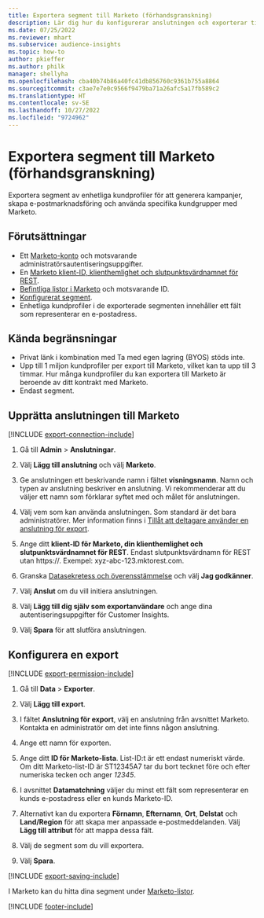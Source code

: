 ```yaml
---
title: Exportera segment till Marketo (förhandsgranskning)
description: Lär dig hur du konfigurerar anslutningen och exporterar till Marketo.
ms.date: 07/25/2022
ms.reviewer: mhart
ms.subservice: audience-insights
ms.topic: how-to
author: pkieffer
ms.author: philk
manager: shellyha
ms.openlocfilehash: cba40b74b86a40fc41db856760c9361b755a8864
ms.sourcegitcommit: c3ae7e7e0c9566f9479ba71a26afc5a17fb589c2
ms.translationtype: HT
ms.contentlocale: sv-SE
ms.lasthandoff: 10/27/2022
ms.locfileid: "9724962"
---
```

# <a name="export-segments-to-marketo-preview"></a>Exportera segment till Marketo (förhandsgranskning)

Exportera segment av enhetliga kundprofiler för att generera kampanjer, skapa e-postmarknadsföring och använda specifika kundgrupper med Marketo.

## <a name="prerequisites"></a>Förutsättningar

- Ett [Marketo-konto](https://login.marketo.com/) och motsvarande administratörsautentiseringsuppgifter.
- En [Marketo klient-ID, klienthemlighet och slutpunktsvärdnamnet för REST](https://developers.marketo.com/rest-api/authentication/).
- [Befintliga listor i Marketo](https://docs.marketo.com/display/public/DOCS/Understanding+Static+Lists) och motsvarande ID.
- [Konfigurerat segment](segments.md).
- Enhetliga kundprofiler i de exporterade segmenten innehåller ett fält som representerar en e-postadress.

## <a name="known-limitations"></a>Kända begränsningar

- Privat länk i kombination med Ta med egen lagring (BYOS) stöds inte.
- Upp till 1 miljon kundprofiler per export till Marketo, vilket kan ta upp till 3 timmar. Hur många kundprofiler du kan exportera till Marketo är beroende av ditt kontrakt med Marketo.
- Endast segment.

## <a name="set-up-connection-to-marketo"></a>Upprätta anslutningen till Marketo

[!INCLUDE [export-connection-include](includes/export-connection-admn.md)]

1. Gå till **Admin** > **Anslutningar**.

1. Välj **Lägg till anslutning** och välj **Marketo**.

1. Ge anslutningen ett beskrivande namn i fältet **visningsnamn**. Namn och typen av anslutning beskriver en anslutning. Vi rekommenderar att du väljer ett namn som förklarar syftet med och målet för anslutningen.

1. Välj vem som kan använda anslutningen. Som standard är det bara administratörer. Mer information finns i [Tillåt att deltagare använder en anslutning för export](connections.md#allow-contributors-to-use-a-connection-for-exports).

1. Ange ditt **klient-ID för Marketo, din klienthemlighet och slutpunktsvärdnamnet för REST**. Endast slutpunktsvärdnamn för REST utan https://. Exempel: xyz-abc-123.mktorest.com.

1. Granska [Datasekretess och överensstämmelse](connections.md#data-privacy-and-compliance) och välj **Jag godkänner**.

1. Välj **Anslut** om du vill initiera anslutningen.

1. Välj **Lägg till dig själv som exportanvändare** och ange dina autentiseringsuppgifter för Customer Insights.

1. Välj **Spara** för att slutföra anslutningen.

## <a name="configure-an-export"></a>Konfigurera en export

[!INCLUDE [export-permission-include](includes/export-permission.md)]

1. Gå till **Data** > **Exporter**.

1. Välj **Lägg till export**.

1. I fältet **Anslutning för export**, välj en anslutning från avsnittet Marketo. Kontakta en administratör om det inte finns någon anslutning.

1. Ange ett namn för exporten.

1. Ange ditt **ID för Marketo-lista**. List-ID:t är ett endast numeriskt värde. Om ditt Marketo-list-ID är ST12345A7 tar du bort tecknet före och efter numeriska tecken och anger *12345*.

1. I avsnittet **Datamatchning** väljer du minst ett fält som representerar en kunds e-postadress eller en kunds Marketo-ID.

1. Alternativt kan du exportera **Förnamn**, **Efternamn**, **Ort**, **Delstat** och **Land/Region** för att skapa mer anpassade e-postmeddelanden. Välj **Lägg till attribut** för att mappa dessa fält.

1. Välj de segment som du vill exportera.

1. Välj **Spara**.

[!INCLUDE [export-saving-include](includes/export-saving.md)]

I Marketo kan du hitta dina segment under [Marketo-listor](https://docs.marketo.com/display/public/DOCS/Understanding+Static+Lists).

[!INCLUDE [footer-include](includes/footer-banner.md)]
